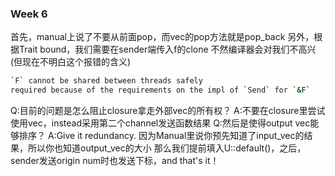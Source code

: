 ### Week 6
首先，manual上说了不要从前面pop，而vec的pop方法就是pop_back
另外，根据Trait bound，我们需要在sender端传入f的clone
不然编译器会对我们不高兴(但现在不明白这个报错的含义)
```bash
`F` cannot be shared between threads safely
required because of the requirements on the impl of `Send` for `&F`
```
Q:目前的问题是怎么阻止closure拿走外部vec的所有权？ 
A:不要在closure里尝试使用vec，instead采用第二个channel发送函数结果
Q:然后是使得output vec能够排序？
A:Give it redundancy. 因为Manual里说你预先知道了input_vec的结果，所以你也知道output_vec的大小
那么我们提前填入U::default()，之后，sender发送origin num时也发送下标，and that's it！